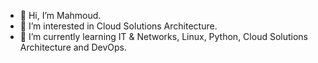 - 👋 Hi, I’m Mahmoud.
- 👀 I’m interested in Cloud Solutions Architecture.
- 🌱 I’m currently learning IT & Networks, Linux, Python, Cloud Solutions Architecture and DevOps.

<!---
MHussam99/MHussam99 is a ✨ special ✨ repository because its `README.md` (this file) appears on your GitHub profile.
You can click the Preview link to take a look at your changes.
--->
